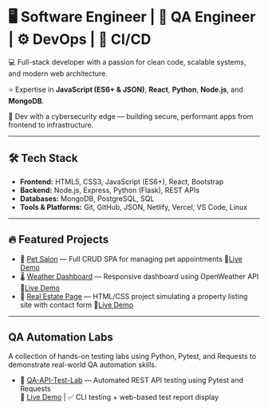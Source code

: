 # 🖥️ Software Engineer | 🧰 QA Engineer | ⚙️ DevOps |  🔁 CI/CD 

💻 Full-stack developer with a passion for clean code, scalable systems, and modern web architecture.

⭐ Expertise in **JavaScript (ES6+ & JSON)**, **React**, **Python**, **Node.js**, and **MongoDB**.  

🔐 Dev with a cybersecurity edge — building secure, performant apps from frontend to infrastructure.

---

## 🛠️ Tech Stack

- **Frontend:** HTML5, CSS3, JavaScript (ES6+), React, Bootstrap  
- **Backend:** Node.js, Express, Python (Flask), REST APIs  
- **Databases:** MongoDB, PostgreSQL, SQL  
- **Tools & Platforms:** Git, GitHub, JSON, Netlify, Vercel, VS Code, Linux

---

## 🔥 Featured Projects

- 🐩 [Pet Salon](https://github.com/CodeMagicianEquinox/Pet-Salon) — Full CRUD SPA for managing pet appointments
    🔗[Live Demo](https://codemagicianequinox.github.io/Pet-Salon/)
- 🌡️ [Weather Dashboard](https://github.com/CodeMagicianEquinox/Weather_Dashboard#) — Responsive dashboard using OpenWeather API  🔗[Live Demo](https://codemagicianequinox.github.io/Weather_Dashboard/)
- 🏡 [Real Estate Page](https://github.com/CodeMagicianEquinox/Real-Estate) — HTML/CSS project simulating a property listing site with contact form 🔗[Live Demo](https://codemagicianequinox.github.io/Real-Estate/)

---

## QA Automation Labs

A collection of hands-on testing labs using Python, Pytest, and Requests to demonstrate real-world QA automation skills.
 
- 🧪 [QA-API-Test-Lab](https://github.com/yourusername/QA-API-Test-Lab) — Automated REST API testing using Pytest and Requests  
🔗 [Live Demo](https://yourusername.github.io/QA-API-Test-Lab/) | ✅ CLI testing + web-based test report display



